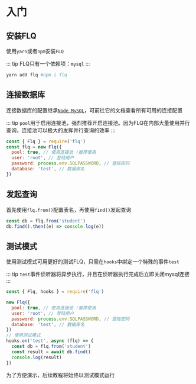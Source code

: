 # 入门

## 安装FLQ

使用`yarn`或者`npm`安装`FLQ`

::: tip
FLQ只有一个依赖项：`mysql`
:::

```bash
yarn add flq #npm i flq
```

## 连接数据库

连接数据库的配置继承[`Node MySQL`](https://github.com/mysqljs/mysql)，可前往它的文档查看所有可用的连接配置

::: tip
`pool`用于启用连接池，强烈推荐开启连接池。因为FLQ在内部大量使用并行查询，连接池可以极大的发挥并行查询的效率
:::

```js
const { Flq } = require('flq')
const flq = new Flq({
  pool: true, // 使用连接池 !推荐使用
  user: 'root', // 登陆用户
  password: process.env.SQLPASSWORD, // 登陆密码
  database: 'test', // 数据库名
})
```

## 发起查询

首先使用`flq.from()`配置表名，再使用`find()`发起查询

```js
const db = flq.from('student')
db.find().then((e) => console.log(e))
```

## 测试模式

使用测试模式可用更好的测试FLQ，只需在`hooks`中绑定一个特殊的事件`test`

::: tip
`test`事件侦听器将异步执行，并且在侦听器执行完成后立即关闭mysql连接
:::

```js
const { Flq, hooks } = require('flq')

new Flq({
  pool: true, // 使用连接池 !推荐使用
  user: 'root', // 登陆用户
  password: process.env.SQLPASSWORD, // 登陆密码
  database: 'test', // 数据库名
})
// 使用测试模式
hooks.on('test', async (flq) => {
  const db = flq.from('student')
  const result = await db.find()
  console.log(result)
})
```

为了方便演示，后续教程将始终以测试模式运行
